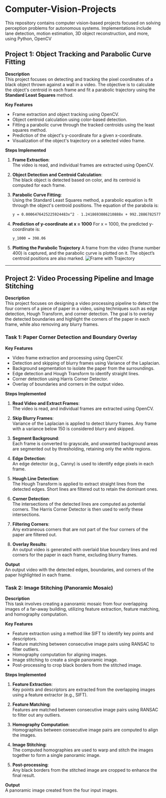 # Computer-Vision-Projects
This repository contains computer vision-based projects focused on solving perception problems for autonomous systems. Implementations include lane detection, motion estimation, 3D object reconstruction, and more, using Python, OpenCV


## Project 1: Object Tracking and Parabolic Curve Fitting

**Description**  
This project focuses on detecting and tracking the pixel coordinates of a black object thrown against a wall in a video. The objective is to calculate the object's centroid in each frame and fit a parabolic trajectory using the **Standard Least Squares** method.

**Key Features**
- Frame extraction and object tracking using OpenCV.
- Object centroid calculation using color-based detection.
- Fitting a parabolic curve through the tracked centroids using the least squares method.
- Prediction of the object's y-coordinate for a given x-coordinate.
- Visualization of the object's trajectory on a selected video frame.

**Steps Implemented**
1. **Frame Extraction**:  
   The video is read, and individual frames are extracted using OpenCV.
   
2. **Object Detection and Centroid Calculation**:  
   The black object is detected based on color, and its centroid is computed for each frame.
   
3. **Parabolic Curve Fitting**:  
   Using the Standard Least Squares method, a parabolic equation is fit through the object's centroid positions. The equation of the parabola is:
   ```bash
   y = 0.0006476425225924483x^2 - 1.2418693086210888x + 992.2886782577352

4. **Prediction of y-coordinate at x = 1000**
   For x = 1000, the predicted y-coordinate is:
   ```bash
   y_1000 = 398.06
   
5. **Plotting the Parabolic Trajectory**
   A frame from the video (frame number 400) is captured, and the parabolic curve is plotted on it. The object’s centroid positions are also marked.
![Frame with Trajectory](https://raw.githubusercontent.com/nazringr/Computer-Vision-Projects/main/Project%201:%20Object%20Tracking%20and%20Parabolic%20Curve%20Fitting/Frame%20with%20Trajectory.png)


_________

## Project 2: Video Processing Pipeline and Image Stitching

**Description**  
This project focuses on designing a video processing pipeline to detect the four corners of a piece of paper in a video, using techniques such as edge detection, Hough Transform, and corner detection. The goal is to overlay the detected boundaries and highlight the corners of the paper in each frame, while also removing any blurry frames.

### Task 1: Paper Corner Detection and Boundary Overlay

**Key Features**
- Video frame extraction and processing using OpenCV.
- Detection and skipping of blurry frames using Variance of the Laplacian.
- Background segmentation to isolate the paper from the surroundings.
- Edge detection and Hough Transform to identify straight lines.
- Corner detection using Harris Corner Detector.
- Overlay of boundaries and corners in the output video.

**Steps Implemented**
1. **Read Video and Extract Frames**:  
   The video is read, and individual frames are extracted using OpenCV.

2. **Skip Blurry Frames**:  
   Variance of the Laplacian is applied to detect blurry frames. Any frame with a variance below 150 is considered blurry and skipped.

3. **Segment Background**:  
   Each frame is converted to grayscale, and unwanted background areas are segmented out by thresholding, retaining only the white regions.

4. **Edge Detection**:  
   An edge detector (e.g., Canny) is used to identify edge pixels in each frame.

5. **Hough Line Detection**:  
   The Hough Transform is applied to extract straight lines from the detected edges. Short lines are filtered out to retain the dominant ones.

6. **Corner Detection**:  
   The intersections of the detected lines are computed as potential corners. The Harris Corner Detector is then used to verify these intersections.

7. **Filtering Corners**:  
   Any extraneous corners that are not part of the four corners of the paper are filtered out.

8. **Overlay Results**:  
   An output video is generated with overlaid blue boundary lines and red corners for the paper in each frame, excluding blurry frames.

**Output**  
An output video with the detected edges, boundaries, and corners of the paper highlighted in each frame.


### Task 2: Image Stitching (Panoramic Mosaic)

**Description**  
This task involves creating a panoramic mosaic from four overlapping images of a far-away building, utilizing feature extraction, feature matching, and homography computation.

**Key Features**
- Feature extraction using a method like SIFT to identify key points and descriptors.
- Feature matching between consecutive image pairs using RANSAC to filter outliers.
- Homography computation for aligning images.
- Image stitching to create a single panoramic image.
- Post-processing to crop black borders from the stitched image.

**Steps Implemented**
1. **Feature Extraction**:  
   Key points and descriptors are extracted from the overlapping images using a feature extractor (e.g., SIFT).

2. **Feature Matching**:  
   Features are matched between consecutive image pairs using RANSAC to filter out any outliers.

3. **Homography Computation**:  
   Homographies between consecutive image pairs are computed to align the images.

4. **Image Stitching**:  
   The computed homographies are used to warp and stitch the images together to form a single panoramic image.

5. **Post-processing**:  
   Any black borders from the stitched image are cropped to enhance the final result.

**Output**  
A panoramic image created from the four input images.

